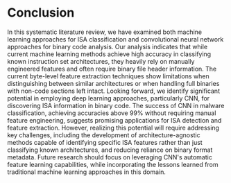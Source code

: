 # Conclusion

In this systematic literature review, we have examined both machine learning approaches for ISA classification and convolutional neural network approaches for binary code analysis. Our analysis indicates that while current machine learning methods achieve high accuracy in classifying known instruction set architectures, they heavily rely on manually engineered features and often require binary file header information. The current byte-level feature extraction techniques show limitations when distinguishing between similar architectures or when handling full binaries with non-code sections left intact. Looking forward, we identify significant potential in employing deep learning approaches, particularly CNN, for discovering ISA information in binary code. The success of CNN in malware classification, achieving accuracies above 99% without requiring manual feature engineering, suggests promising applications for ISA detection and feature extraction. However, realizing this potential will require addressing key challenges, including the development of architecture-agnostic methods capable of identifying specific ISA features rather than just classifying known architectures, and reducing reliance on binary format metadata. Future research should focus on leveraging CNN's automatic feature learning capabilities, while incorporating the lessons learned from traditional machine learning approaches in this domain.
